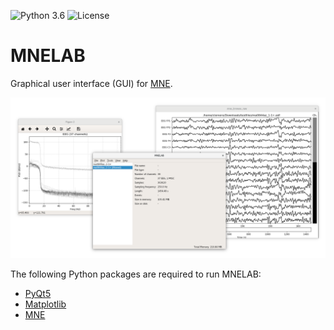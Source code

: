 ![Python 3.6](https://img.shields.io/badge/python-3.6-green.svg)
![License](https://img.shields.io/badge/license-BSD-green.svg)

MNELAB
======

Graphical user interface (GUI) for [MNE](https://github.com/mne-tools/mne-python).

![](mnelab.png)

The following Python packages are required to run MNELAB:
- [PyQt5](https://www.riverbankcomputing.com/software/pyqt/download5)
- [Matplotlib](https://matplotlib.org/)
- [MNE](https://github.com/mne-tools/mne-python)
